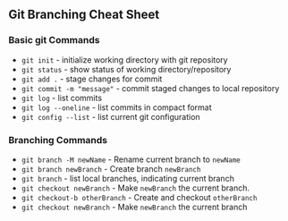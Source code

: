 ## Git Branching Cheat Sheet


### Basic git Commands
* `git init` - initialize working directory with git repository
* `git status` - show status of working directory/repository
* `git add .` - stage changes for commit
* `git commit -m "message"` - commit staged changes to local repository
* `git log` - list commits
* `git log --oneline` - list commits in compact format
* `git config --list` - list current git configuration

### Branching Commands
* `git branch -M newName` - Rename current branch to `newName`
* `git branch newBranch` - Create branch `newBranch`
* `git branch` - list local branches, indicating current branch
* `git checkout newBranch` - Make `newBranch` the current branch.
* `git checkout-b otherBranch` - Create and checkout `otherBranch`
* `git checkout newBranch` - Make `newBranch` the current branch
